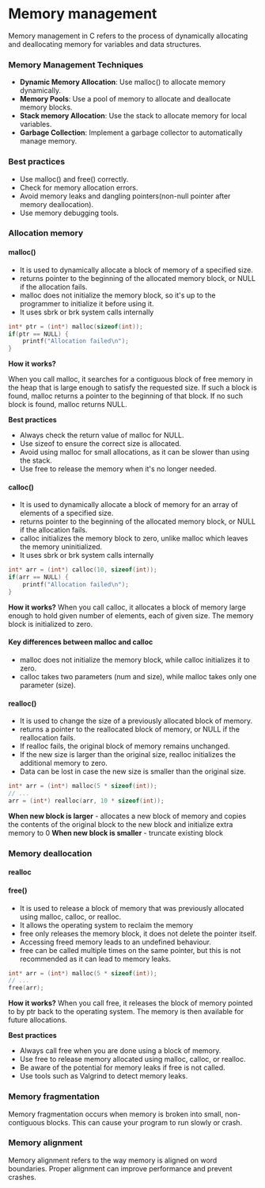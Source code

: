 # Memory management

Memory management in C refers to the process of dynamically allocating and deallocating memory for variables and data structures.

### Memory Management Techniques
* __Dynamic Memory Allocation__: Use malloc() to allocate memory dynamically.
* __Memory Pools__: Use a pool of memory to allocate and deallocate memory blocks.
* __Stack memory Allocation__: Use the stack to allocate memory for local variables.
* __Garbage Collection__: Implement a garbage collector to automatically manage memory.

### Best practices
* Use malloc() and free() correctly.
* Check for memory allocation errors.
* Avoid memory leaks and dangling pointers(non-null pointer after memory deallocation).
* Use memory debugging tools.

### Allocation memory

#### malloc()

* It is used to dynamically allocate a block of memory of a specified size.
* returns pointer to the beginning of the allocated memory block, or NULL if the allocation fails.
* malloc does not initialize the memory block, so it's up to the programmer to initialize it before using it.
* It uses sbrk or brk system calls internally

```c
int* ptr = (int*) malloc(sizeof(int));
if(ptr == NULL) {
    printf("Allocation failed\n");
}
```

**How it works?**

When you call malloc, it searches for a contiguous block of free memory in the heap that is large enough to satisfy the requested size. If such a block is found, malloc returns a pointer to the beginning of that block. If no such block is found, malloc returns NULL.

**Best practices**
* Always check the return value of malloc for NULL.
* Use sizeof to ensure the correct size is allocated.
* Avoid using malloc for small allocations, as it can be slower than using the stack.
* Use free to release the memory when it's no longer needed.

#### calloc()

* It is used to dynamically allocate a block of memory for an array of elements of a specified size.
* returns pointer to the beginning of the allocated memory block, or NULL if the allocation fails.
* calloc initializes the memory block to zero, unlike malloc which leaves the memory uninitialized.
* It uses sbrk or brk system calls internally

```c
int* arr = (int*) calloc(10, sizeof(int));
if(arr == NULL) {
    printf("Allocation failed\n");
}
```
**How it works?**
When you call calloc, it allocates a block of memory large enough to hold given number of elements, each of given size. The memory block is initialized to zero.

#### Key differences between malloc and calloc
* malloc does not initialize the memory block, while calloc initializes it to zero.
* calloc takes two parameters (num and size), while malloc takes only one parameter (size).

#### realloc()

* It is used to change the size of a previously allocated block of memory.
* returns a pointer to the reallocated block of memory, or NULL if the reallocation fails.
* If realloc fails, the original block of memory remains unchanged.
* If the new size is larger than the original size, realloc initializes the additional memory to zero.
* Data can be lost in case the new size is smaller than the original size.

```c
int* arr = (int*) malloc(5 * sizeof(int));
// ...
arr = (int*) realloc(arr, 10 * sizeof(int));
```

**When new block is larger** - allocates a new block of memory and copies the contents of the original block to the new block and initialize extra memory to 0
**When new block is smaller** - truncate existing block


### Memory deallocation

#### realloc

#### free()
* It is used to release a block of memory that was previously allocated using malloc, calloc, or realloc.
* It allows the operating system to reclaim the memory
* free only releases the memory block, it does not delete the pointer itself.
* Accessing freed memory leads to an undefined behaviour.
* free can be called multiple times on the same pointer, but this is not recommended as it can lead to memory leaks.

```c
int* arr = (int*) malloc(5 * sizeof(int));
// ...
free(arr);
```

**How it works?**
When you call free, it releases the block of memory pointed to by ptr back to the operating system. The memory is then available for future allocations.

**Best practices**
* Always call free when you are done using a block of memory.
* Use free to release memory allocated using malloc, calloc, or realloc.
* Be aware of the potential for memory leaks if free is not called.
* Use tools such as Valgrind to detect memory leaks.

### Memory fragmentation
Memory fragmentation occurs when memory is broken into small, non-contiguous blocks. This can cause your program to run slowly or crash.

### Memory alignment
Memory alignment refers to the way memory is aligned on word boundaries. Proper alignment can improve performance and prevent crashes.